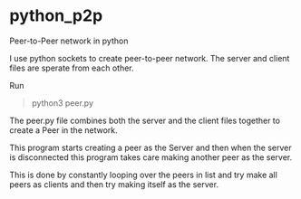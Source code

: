 # python_p2p
Peer-to-Peer network in python

I use python sockets to create peer-to-peer network. The server and client files are sperate from each other.

Run 
>python3 peer.py


The peer.py file combines both the server and the client files together to create a Peer in the network. 

This program starts creating a peer as the Server and then when the server is disconnected this program takes care making another peer as the server.

This is done by constantly looping over the peers in list and try make all peers as clients and then try making itself as the server.

